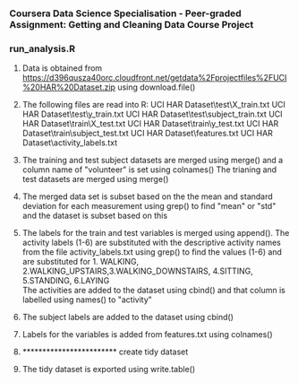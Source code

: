 ### Coursera Data Science Specialisation - Peer-graded Assignment: Getting and Cleaning Data Course Project


### run_analysis.R

1. Data is obtained from https://d396qusza40orc.cloudfront.net/getdata%2Fprojectfiles%2FUCI%20HAR%20Dataset.zip using download.file()
2. The following files are read into R:
UCI HAR Dataset\test\X_train.txt
UCI HAR Dataset\test\y_train.txt
UCI HAR Dataset\test\subject_train.txt
UCI HAR Dataset\train\X_test.txt
UCI HAR Dataset\train\y_test.txt
UCI HAR Dataset\train\subject_test.txt
UCI HAR Dataset\features.txt
UCI HAR Dataset\activity_labels.txt

3. The training and test subject datasets are merged using merge() and a column name of "volunteer" is set using colnames()
The trianing and test datasets are merged using merge()

4. The merged data set is subset based on the the mean and standard deviation for each measurement using grep() to find "mean" or "std" and the dataset is subset based on this

5. The labels for the train and test variables is merged using append().
The activity labels (1-6) are substituted with the descriptive activity names from the file activity_labels.txt using grep() to find the values (1-6) and are substituted for 1. WALKING, 2.WALKING_UPSTAIRS,3.WALKING_DOWNSTAIRS, 4.SITTING, 5.STANDING, 6.LAYING     
The activities are added to the dataset using cbind() and that column is labelled using names() to "activity"

6. The subject labels are added to the dataset using cbind()

7. Labels for the variables is added from features.txt using colnames()

8. ************************ create tidy dataset

9. The tidy dataset is exported using write.table()